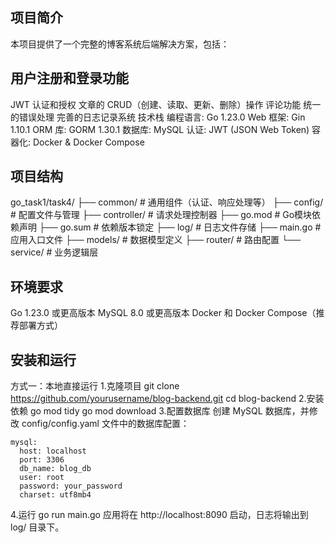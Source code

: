 ## 项目简介
本项目提供了一个完整的博客系统后端解决方案，包括：

## 用户注册和登录功能
JWT 认证和授权
文章的 CRUD（创建、读取、更新、删除）操作
评论功能
统一的错误处理
完善的日志记录系统
技术栈
编程语言: Go 1.23.0
Web 框架: Gin 1.10.1
ORM 库: GORM 1.30.1
数据库: MySQL
认证: JWT (JSON Web Token)
容器化: Docker & Docker Compose

## 项目结构
go_task1/task4/
├── common/      # 通用组件（认证、响应处理等）
├── config/      # 配置文件与管理
├── controller/  # 请求处理控制器
├── go.mod       # Go模块依赖声明
├── go.sum       # 依赖版本锁定
├── log/         # 日志文件存储
├── main.go      # 应用入口文件
├── models/      # 数据模型定义
├── router/      # 路由配置
└── service/     # 业务逻辑层


## 环境要求
Go 1.23.0 或更高版本
MySQL 8.0 或更高版本
Docker 和 Docker Compose（推荐部署方式）

## 安装和运行
方式一：本地直接运行
1.克隆项目
    git clone https://github.com/yourusername/blog-backend.git
    cd blog-backend
2.安装依赖
    go mod tidy
    go mod download
3.配置数据库
    创建 MySQL 数据库，并修改 config/config.yaml 文件中的数据库配置：

    mysql:
      host: localhost
      port: 3306
      db_name: blog_db
      user: root
      password: your_password
      charset: utf8mb4

4.运行
    go run main.go
    应用将在 http://localhost:8090 启动，日志将输出到 log/ 目录下。